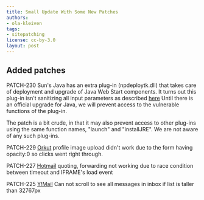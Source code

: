 ```yaml
---
title: Small Update With Some New Patches
authors:
- ola-kleiven
tags:
- sitepatching
license: cc-by-3.0
layout: post
---
```


## Added patches

PATCH-230 Sun&#39;s Java has an extra plug-in (npdeploytk.dll) that takes care of deployment and upgrade of Java Web Start components. It turns out this plug-in isn&#39;t sanitizing all input parameters as described <a href="http://threatpost.com/en_us/blogs/serious-new-java-flaw-affects-all-browsers-040910" target="_blank">here</a> Until there is an official upgrade for Java, we will prevent access to the vulnerable functions of the plug-in.

The patch is a bit crude, in that it may also prevent access to other plug-ins using the same function names, &quot;launch&quot; and &quot;installJRE&quot;. We are not aware of any such plug-ins.

PATCH-229 <a href="http://www.orkut.com/" target="_blank">Orkut</a> profile image upload didn&#39;t work due to the form having opacity:0 so clicks went right through.

PATCH-227 <a href="http://mail.live.com/" target="_blank">Hotmail</a> quoting, forwarding not working due to race condition between timeout and IFRAME&#39;s load event

PATCH-225 <a href="http://mail.yahoo.com/" target="_blank">Y!Mail</a> Can not scroll to see all messages in inbox if list is taller than 32767px
